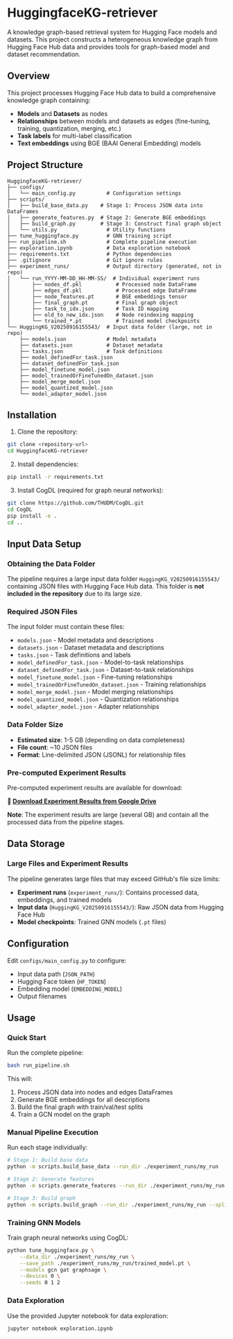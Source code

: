 # HuggingfaceKG-retriever

A knowledge graph-based retrieval system for Hugging Face models and datasets. This project constructs a heterogeneous knowledge graph from Hugging Face Hub data and provides tools for graph-based model and dataset recommendation.

## Overview

This project processes Hugging Face Hub data to build a comprehensive knowledge graph containing:
- **Models** and **Datasets** as nodes
- **Relationships** between models and datasets as edges (fine-tuning, training, quantization, merging, etc.)
- **Task labels** for multi-label classification
- **Text embeddings** using BGE (BAAI General Embedding) models

## Project Structure

```
HuggingfaceKG-retriever/
├── configs/
│   └── main_config.py          # Configuration settings
├── scripts/
│   ├── build_base_data.py    # Stage 1: Process JSON data into DataFrames
│   ├── generate_features.py  # Stage 2: Generate BGE embeddings
│   ├── build_graph.py        # Stage 3: Construct final graph object
│   └── utils.py                # Utility functions
├── tune_huggingface.py         # GNN training script
├── run_pipeline.sh             # Complete pipeline execution
├── exploration.ipynb           # Data exploration notebook
├── requirements.txt            # Python dependencies
├── .gitignore                  # Git ignore rules
├── experiment_runs/            # Output directory (generated, not in repo)
│   └── run_YYYY-MM-DD_HH-MM-SS/  # Individual experiment runs
│       ├── nodes_df.pkl           # Processed node DataFrame
│       ├── edges_df.pkl           # Processed edge DataFrame
│       ├── node_features.pt       # BGE embeddings tensor
│       ├── final_graph.pt         # Final graph object
│       ├── task_to_idx.json       # Task ID mapping
│       ├── old_to_new_idx.json    # Node reindexing mapping
│       └── trained_*.pt           # Trained model checkpoints
└── HuggingKG_V20250916155543/  # Input data folder (large, not in repo)
    ├── models.json             # Model metadata
    ├── datasets.json           # Dataset metadata
    ├── tasks.json              # Task definitions
    ├── model_definedFor_task.json
    ├── dataset_definedFor_task.json
    ├── model_finetune_model.json
    ├── model_trainedOrFineTunedOn_dataset.json
    ├── model_merge_model.json
    ├── model_quantized_model.json
    └── model_adapter_model.json
```


## Installation

1. Clone the repository:
```bash
git clone <repository-url>
cd HuggingfaceKG-retriever
```

2. Install dependencies:
```bash
pip install -r requirements.txt
```

3. Install CogDL (required for graph neural networks):
```bash
git clone https://github.com/THUDM/CogDL.git
cd CogDL
pip install -e .
cd ..
```

## Input Data Setup

### Obtaining the Data Folder

The pipeline requires a large input data folder `HuggingKG_V20250916155543/` containing JSON files with Hugging Face Hub data. This folder is **not included in the repository** due to its large size.

### Required JSON Files

The input folder must contain these files:
- `models.json` - Model metadata and descriptions
- `datasets.json` - Dataset metadata and descriptions  
- `tasks.json` - Task definitions and labels
- `model_definedFor_task.json` - Model-to-task relationships
- `dataset_definedFor_task.json` - Dataset-to-task relationships
- `model_finetune_model.json` - Fine-tuning relationships
- `model_trainedOrFineTunedOn_dataset.json` - Training relationships
- `model_merge_model.json` - Model merging relationships
- `model_quantized_model.json` - Quantization relationships
- `model_adapter_model.json` - Adapter relationships

### Data Folder Size
- **Estimated size**: 1-5 GB (depending on data completeness)
- **File count**: ~10 JSON files
- **Format**: Line-delimited JSON (JSONL) for relationship files

### Pre-computed Experiment Results

Pre-computed experiment results are available for download:

**🔗 [Download Experiment Results from Google Drive](https://drive.google.com/drive/u/1/folders/1z4z75BCGtIfGcgeztAWTcP2yNiY1nNUK)**

**Note**: The experiment results are large (several GB) and contain all the processed data from the pipeline stages.

## Data Storage

### Large Files and Experiment Results

The pipeline generates large files that may exceed GitHub's file size limits:

- **Experiment runs** (`experiment_runs/`): Contains processed data, embeddings, and trained models
- **Input data** (`HuggingKG_V20250916155543/`): Raw JSON data from Hugging Face Hub
- **Model checkpoints**: Trained GNN models (`.pt` files)


## Configuration

Edit `configs/main_config.py` to configure:
- Input data path (`JSON_PATH`)
- Hugging Face token (`HF_TOKEN`)
- Embedding model (`EMBEDDING_MODEL`)
- Output filenames

## Usage

### Quick Start

Run the complete pipeline:
```bash
bash run_pipeline.sh
```

This will:
1. Process JSON data into nodes and edges DataFrames
2. Generate BGE embeddings for all descriptions
3. Build the final graph with train/val/test splits
4. Train a GCN model on the graph

### Manual Pipeline Execution

Run each stage individually:

```bash
# Stage 1: Build base data
python -m scripts.build_base_data --run_dir ./experiment_runs/my_run

# Stage 2: Generate features
python -m scripts.generate_features --run_dir ./experiment_runs/my_run

# Stage 3: Build graph
python -m scripts.build_graph --run_dir ./experiment_runs/my_run --split_strategy time
```

### Training GNN Models

Train graph neural networks using CogDL:

```bash
python tune_huggingface.py \
    --data_dir ./experiment_runs/my_run \
    --save_path ./experiment_runs/my_run/trained_model.pt \
    --models gcn gat graphsage \
    --devices 0 \
    --seeds 0 1 2
```

### Data Exploration

Use the provided Jupyter notebook for data exploration:
```bash
jupyter notebook exploration.ipynb
```
